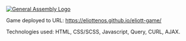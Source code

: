 [![General Assembly Logo](https://camo.githubusercontent.com/1a91b05b8f4d44b5bbfb83abac2b0996d8e26c92/687474703a2f2f692e696d6775722e636f6d2f6b6538555354712e706e67)](https://generalassemb.ly/education/web-development-immersive)


Game deployed to URL: https://eliottenos.github.io/eliott-game/

Technologies used: HTML, CSS/SCSS, Javascript, Query, CURL, AJAX.
